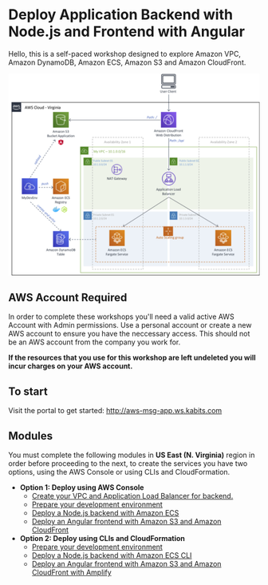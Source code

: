 # Deploy Application Backend with Node.js and Frontend with Angular

Hello, this is a self-paced workshop designed to explore Amazon VPC, Amazon DynamoDB, Amazon ECS, Amazon S3 and Amazon CloudFront.

![Nodejs Angular](docs/images/nodejs-angular.png)

## AWS Account Required

In order to complete these workshops you'll need a valid active AWS Account with Admin permissions. Use a personal account or create a new AWS account to ensure you have the neccessary access. This should not be an AWS account from the company you work for.

**If the resources that you use for this workshop are left undeleted you will incur charges on your AWS account.**

## To start

Visit the portal to get started: http://aws-msg-app.ws.kabits.com

## Modules

You must complete the following modules in **US East (N. Virginia)** region in order before proceeding to the next, to create the services you have two options, using the AWS Console or using CLIs and CloudFormation.

- **Option 1: Deploy using AWS Console**
    - [Create your VPC and Application Load Balancer for backend.](docs/create-vpc-alb.md)
    - [Prepare your development environment](docs/prepare-your-development-environment.md)
    - [Deploy a Node.js backend with Amazon ECS](docs/deploy-backedn-with-ecs.md)
    - [Deploy an Angular frontend with Amazon S3 and Amazon CloudFront](docs/deploy-frontend-with-s3-and-cloudfront.md)
- **Option 2: Deploy using CLIs and CloudFormation**
    - [Prepare your development environment](docs/v2-prepare-your-development-environment.md)
    - [Deploy a Node.js backend with Amazon ECS CLI](docs/v2-deploy-backend.md)
    - [Deploy an Angular frontend with Amazon S3 and Amazon CloudFront with Amplify](docs/v2-deploy-frontend.md)